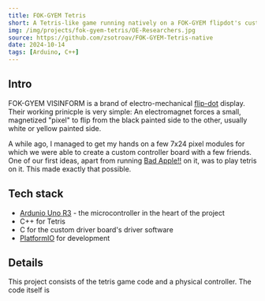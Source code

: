 ```yaml
---
title: FOK-GYEM Tetris
short: A Tetris-like game running natively on a FOK-GYEM flipdot's custom arduino controller. Displayed at the 2024 researcher's night in Obuda University.
img: /img/projects/fok-gyem-tetris/OE-Researchers.jpg
source: https://github.com/zsotroav/FOK-GYEM-Tetris-native
date: 2024-10-14
tags: [Arduino, C++]
---
```


## Intro
FOK-GYEM VISINFORM is a brand of electro-mechanical
[flip-dot](https://en.wikipedia.org/wiki/Flip-disc_display) display. Their
working prinicple is very simple: An electromagnet forces a small, magnetized
"pixel" to flip from the black painted side to the other, usually white or
yellow painted side. 

A while ago, I managed to get my hands on a few 7x24 pixel modules for which we
were able to create a custom controller board with a few friends. One of our
first ideas, apart from running [Bad Apple!!](./fok-gyem-bad-apple) on it, was
to play tetris on it. This made exactly that possible.

## Tech stack
* [Ardunio Uno R3](https://store.arduino.cc/en-hu/products/arduino-uno-rev3) -
  the microcontroller in the heart of the project
* C++ for Tetris
* C for the custom driver board's driver software
* [PlatformIO](https://platformio.org/) for development

## Details
This project consists of the tetris game code and a physical controller. The code itself is 